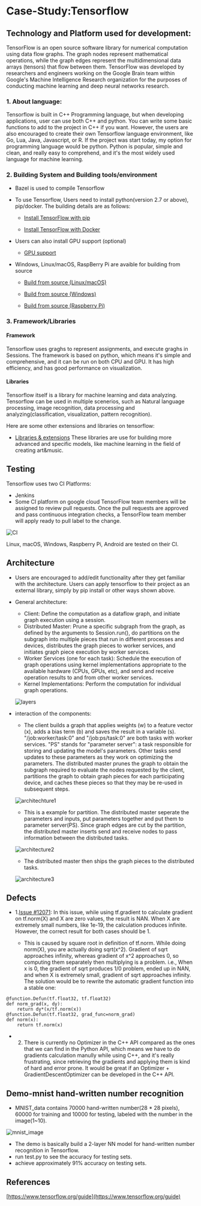 # Case-Study:Tensorflow
## Technology and Platform used for development:
TensorFlow is an open source software library for numerical computation using data flow graphs. The graph nodes represent mathematical 
operations, while the graph edges represent the multidimensional data arrays (tensors) that flow between them. TensorFlow was developed 
by researchers and engineers working on the Google Brain team within Google's Machine Intelligence Research organization for the purposes 
of conducting machine learning and deep neural networks research. 

### 1. About language:
Tensorflow is built in C++ Programming language, but when developing applications, user can use both C++ and python. You can write some 
basic functions to add to the project in C++ if you want. However, the users are also encouraged to create their own Tensorflow language 
environment, like Go, Lua, Java, Javascript, or R. If the project was start today, my option for programming language would be python.
Python is popular, simple and clean, and really easy to comprehend, and it's the most widely used language for machine learning.

### 2. Building System and Building tools/environment
- Bazel is used to compile Tensorflow
- To use Tensorflow, Users need to install python(version 2.7 or above), pip/docker. The building details are as follows:

  - [Install TensorFlow with pip](https://www.tensorflow.org/install/pip)
  
  - [Install TensorFlow with Docker](https://www.tensorflow.org/install/docker)
  
- Users can also install GPU support (optional)

  - [GPU support](https://www.tensorflow.org/install/gpu)
  
- Windows, Linux/macOS, RaspBerry Pi are avaible for building from source

  - [Build from source (Linux/macOS)](https://www.tensorflow.org/install/source)
  
  - [Build from source (Windows)](https://www.tensorflow.org/install/source_windows)
  
  - [Build from source (Raspberry Pi)](https://www.tensorflow.org/install/source_rpi)
  
### 3. Framework/Libraries

#### Framework
Tensorflow uses graghs to represent assignments, and execute graghs in Sessions. The framework is based on python, which means it's simple 
and comprehensive, and it can be run on both CPU and GPU. It has high efficiency, and has good performance on visualization.

#### Libraries

Tensorflow itself is a library for machine learning and data analyzing. Tensorflow can be used in multiple scenerios, such as Natural 
language processing, image recognition, data processing and analyzing(classification, visualization, pattern recognition).

Here are some other extensions and libraries on tensorflow:
- [Libraries & extensions](https://www.tensorflow.org/resources/libraries-extensions)
These libraries are use for building more advanced and specific models, like machine learning in the field of creating art&music.

## Testing
Tensorflow uses two CI Platforms:
- Jenkins
- Some CI platform on google cloud
TensorFlow team members will be assigned to review pull requests. Once the pull requests are approved and pass continuous 
integration checks, a TensorFlow team member will apply ready to pull label to the change. 

![CI](https://github.com/ec500-software-engineering/case-study-ZhengyangTang/blob/master/case1.PNG?raw=true)

Linux, macOS, Windows, Raspberry Pi, Android are tested on their CI.

## Architecture
- Users are encouraged to add/edit functionality after they get familiar with the architecture. Users can apply tensorflow to their project as an external library, simply by pip install or other ways shown above.

- General architecture:
  - Client: Define the computation as a dataflow graph, and initiate graph execution using a session.
  - Distributed Master: Prune a specific subgraph from the graph, as defined by the arguments to Session.run(), do partitions on 
  the subgraph into multiple pieces that run in different processes and devices, distributes the graph pieces to worker services, and initiates graph piece execution by worker services.
  - Worker Services (one for each task): Schedule the execution of graph operations using kernel implementations appropriate to the available hardware (CPUs, GPUs, etc), and send and receive operation results to and from other worker services.
  - Kernel Implementations: Perform the computation for individual graph operations.
  
  ![layers](https://github.com/ec500-software-engineering/case-study-ZhengyangTang/blob/master/layers.png?raw=true)
  
- interaction of the components:
  - The client builds a graph that applies weights (w) to a feature vector (x), adds a bias term (b) and saves the result in a variable (s). "/job:worker/task:0" and "/job:ps/task:0" are both tasks with worker services. "PS" stands for "parameter server": a task responsible for storing and updating the model's parameters. Other tasks send updates to these parameters as they work on optimizing the parameters. The distributed master prunes the graph to obtain the subgraph required to evaluate the nodes requested by the client,
partitions the graph to obtain graph pieces for each participating device, and caches these pieces so that they may be re-used in subsequent steps. 
  
  ![architechture1](https://github.com/ec500-software-engineering/case-study-ZhengyangTang/blob/master/archi1.PNG?raw=true)

  - This is a example for partition. The distributed master seperate the parameters and inputs, put parameters together and put them to parameter server(PS). Since graph edges are cut by the partition, the distributed master inserts send and receive nodes to pass information between the distributed tasks. 
  
  ![architecture2](https://github.com/ec500-software-engineering/case-study-ZhengyangTang/blob/master/archi2.PNG?raw=true)

  - The distributed master then ships the graph pieces to the distributed tasks.
  
  ![architecture3](https://github.com/ec500-software-engineering/case-study-ZhengyangTang/blob/master/archi3.PNG?raw=true)
  
## Defects

- 1.[Issue #12071](https://github.com/tensorflow/tensorflow/issues/12071): In this issue, while using tf.gradient to calculate gradient
 on tf.norm(X) and X are zero values, the result is NAN. When X are extremely small numbers, like 1e-19, the calculation produces infinite. However, the correct result for both cases should be 1.
 
  - This is caused by square root in definition of tf.norm. While doing norm(X), you are actually doing sqrt(x^2). Gradient of sqrt approaches infinity, whereas gradient of x^2 approaches 0, so computing them separately then multiplying is a problem. i.e., When x is 0, the gradient of sqrt produces 1/0 problem, ended up in NAN, and when X is extremely small, gradient of sqrt approaches infinity. The solution would be to rewrite the automatic gradient function into a stable one:
  
```
@function.Defun(tf.float32, tf.float32)
def norm_grad(x, dy):
    return dy*(x/tf.norm(x))
@function.Defun(tf.float32, grad_func=norm_grad)
def norm(x):
    return tf.norm(x)
```
  
- 2. There is currently no Optimizer in the C++ API compared as the ones that we can find in the Python API, which means we have to do gradients calculation manully while using C++, and it's really frustrating, since retrieving the gradients and applying them is kind of hard and error prone. It would be great if an Optimizer + GradientDescentOptimizer can be developed in the C++ API.

## Demo-mnist hand-written number recognition
  
- MNIST_data contains 70000 hand-written number(28 * 28 pixels), 60000 for training and 10000 for testing, labeled with the number in the image(1~10). 

![mnist_image](https://github.com/ec500-software-engineering/case-study-ZhengyangTang/blob/master/mnist.PNG?raw=true)

- The demo is basically build a 2-layer NN model for hand-written number recognition in Tensorflow.
- run test.py to see the accuracy for testing sets.
- achieve approximately 91% accuracy on testing sets.

## References

[https://www.tensorflow.org/guide](https://www.tensorflow.org/guide)
